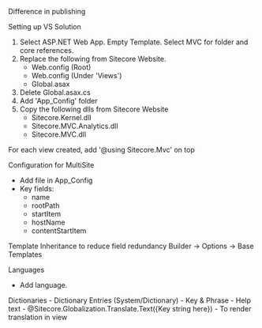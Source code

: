 Difference in publishing

Setting up VS Solution
1. Select ASP.NET Web App. Empty Template. Select MVC for folder and core references.
2. Replace the following from Sitecore Website.
    - Web.config (Root)
    - Web.config (Under 'Views')
    - Global.asax
3. Delete Global.asax.cs
4. Add 'App_Config' folder
5. Copy the following dlls from Sitecore Website
    - Sitecore.Kernel.dll
    - Sitecore.MVC.Analytics.dll
    - Sitecore.MVC.dll

For each view created, add '@using Sitecore.Mvc' on top

Configuration for MultiSite
- Add file in App_Config
- Key fields: 
    - name
    - rootPath
    - startItem
    - hostName
    - contentStartItem

Template Inheritance to reduce field redundancy
Builder -> Options -> Base Templates

Languages
- Add language.

Dictionaries 
    - Dictionary Entries (System/Dictionary) - Key & Phrase
    - Help text
    - @Sitecore.Globalization.Translate.Text({Key string here}) - To render translation in view


